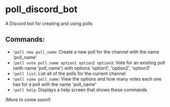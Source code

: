 # poll_discord_bot
A Discord bot for creating and using polls

## Commands:
* `!poll new poll_name`: Create a new poll for the channel with the name 'poll_name'
* `!poll vote poll_name option1 option2 option3`: Vote for an existing poll (with name 'poll_name') with options 'option1', 'option2', 'option3'
* `!poll list`: List all of the polls for the current channel
* `!poll view poll_name`: View the options and how many votes each one has for a poll with the name 'poll_name'
* `!poll help`: Displays a help screen that shows these commands

(More to come soon!)
